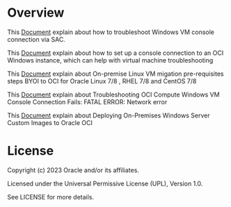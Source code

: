 # Overview 
This [Document](Troubleshooting-OCI-Win-VM-Console-Connection.pdf) explain about how to troubleshoot Windows VM console connection via SAC.


This [Document](Windows-Instance-Console-Creation.pdf) explain about how to set up a console connection to an OCI Windows instance, which can help with virtual machine troubleshooting

This [Document](https://github.com/skbkkl/sharkuma/blob/main/Oracle-Cloud-Infrastructure-resources/Oracle-OCI-Troubleshooting/Troubleshooting-OCI-Win-VM-Console-Connection.pdf) explain about On-premise Linux VM migation pre-requisites steps BYOI to OCI for Oracle Linux 7/8 , RHEL 7/8 and CentOS 7/8

This [Document](https://github.com/skbkkl/sharkuma/blob/main/Oracle-Cloud-Infrastructure-resources/Oracle-OCI-Troubleshooting/OCI-Win-Instance-Console-Connection-FATAL%20ERROR-Network-error.pdf) explain about Troubleshooting OCI Compute Windows VM Console Connection Fails: FATAL ERROR: Network error

This [Document](https://github.com/skbkkl/sharkuma/blob/main/Oracle-Cloud-Infrastructure-resources/Oracle-OCI-Troubleshooting/On-premise-OCI-Windows-BYOI.pdf) explain about Deploying On-Premises Windows Server Custom Images to Oracle OCI

# License
Copyright (c) 2023 Oracle and/or its affiliates.

Licensed under the Universal Permissive License (UPL), Version 1.0.

See LICENSE for more details.
